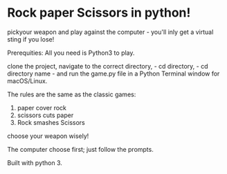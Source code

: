 # Rock paper Scissors in python!

pickyour weapon and play against the computer - you'll inly get a virtual sting if you lose!

Prerequities: All you need is Python3 to play.

clone the project, navigate to the correct directory, - cd directory, - cd directory name - and run the game.py file in a Python Terminal window for macOS/Linux.

The rules are the same as the classic games:
1. paper cover rock
2. scissors cuts paper
3. Rock smashes Scissors

choose your weapon wisely!

The computer choose first; just follow the prompts.

Built with python 3.